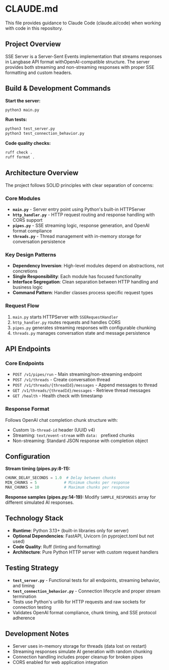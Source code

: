 # CLAUDE.md

This file provides guidance to Claude Code (claude.ai/code) when working with code in this repository.

## Project Overview

SSE Server is a Server-Sent Events implementation that streams responses in Langbase API format withOpenAI-compatible structure. The server provides both streaming and non-streaming responses with proper SSE formatting and custom headers.

## Build & Development Commands

**Start the server:**
```bash
python3 main.py
```

**Run tests:**
```bash
python3 test_server.py
python3 test_connection_behavior.py
```

**Code quality checks:**
```bash
ruff check .
ruff format .
```

## Architecture Overview

The project follows SOLID principles with clear separation of concerns:

### Core Modules

- **`main.py`** - Server entry point using Python's built-in HTTPServer
- **`http_handler.py`** - HTTP request routing and response handling with CORS support
- **`pipes.py`** - SSE streaming logic, response generation, and OpenAI format compliance
- **`threads.py`** - Thread management with in-memory storage for conversation persistence

### Key Design Patterns

- **Dependency Inversion**: High-level modules depend on abstractions, not concretions
- **Single Responsibility**: Each module has focused functionality
- **Interface Segregation**: Clean separation between HTTP handling and business logic
- **Command Pattern**: Handler classes process specific request types

### Request Flow

1. `main.py` starts HTTPServer with `SSERequestHandler`
2. `http_handler.py` routes requests and handles CORS
3. `pipes.py` generates streaming responses with configurable chunking
4. `threads.py` manages conversation state and message persistence

## API Endpoints

### Core Endpoints
- `POST /v1/pipes/run` - Main streaming/non-streaming endpoint
- `POST /v1/threads` - Create conversation thread
- `POST /v1/threads/{threadId}/messages` - Append messages to thread
- `GET /v1/threads/{threadId}/messages` - Retrieve thread messages
- `GET /health` - Health check with timestamp

### Response Format
Follows OpenAI chat completion chunk structure with:
- Custom `lb-thread-id` header (UUID v4)
- Streaming: `text/event-stream` with `data: ` prefixed chunks
- Non-streaming: Standard JSON response with completion object

## Configuration

**Stream timing (pipes.py:8-11):**
```python
CHUNK_DELAY_SECONDS = 1.0  # Delay between chunks
MIN_CHUNKS = 5            # Minimum chunks per response
MAX_CHUNKS = 10           # Maximum chunks per response  
```

**Response samples (pipes.py:14-19):**
Modify `SAMPLE_RESPONSES` array for different simulated AI responses.

## Technology Stack

- **Runtime**: Python 3.13+ (built-in libraries only for server)
- **Optional Dependencies**: FastAPI, Uvicorn (in pyproject.toml but not used)
- **Code Quality**: Ruff (linting and formatting)
- **Architecture**: Pure Python HTTP server with custom request handlers

## Testing Strategy

- **`test_server.py`** - Functional tests for all endpoints, streaming behavior, and timing
- **`test_connection_behavior.py`** - Connection lifecycle and proper stream termination
- Tests use Python's urllib for HTTP requests and raw sockets for connection testing
- Validates OpenAI format compliance, chunk timing, and SSE protocol adherence

## Development Notes

- Server uses in-memory storage for threads (data lost on restart)
- Streaming responses simulate AI generation with random chunking
- Connection handling includes proper cleanup for broken pipes
- CORS enabled for web application integration
